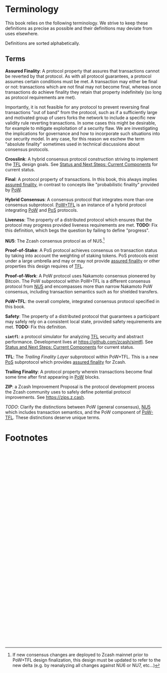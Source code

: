 # Terminology

This book relies on the following terminology. We strive to keep these definitions as precise as possible and their definitions may deviate from uses elsewhere.

Definitions are sorted alphabetically.

## Terms

<span id="definition-assured-finality">**Assured Finality**</span>: A protocol property that assures that transactions cannot be reverted by that protocol. As with all protocol guarantees, a protocol assumes certain conditions must be met. A transaction may either be final or not: transactions which are not final may not become final, whereas once transactions do achieve finality they retain that property indefinitely (so long as protocol requirements are met).

Importantly, it is not feasible for any protocol to prevent reversing final transactions "out of band" from the protocol, such as if a sufficiently large and motivated group of users forks the network to include a specific new validity rule reverting transactions. In some cases this might be desirable, for example to mitigate exploitation of a security flaw. We are investigating the implications for governance and how to incorporate such situations into our security model. In any case, for this reason we eschew the term "absolute finality" sometimes used in technical discussions about consensus protocols.

<span id="definition-crosslink">**Crosslink**</span>: A hybrid consensus protocol construction striving to implement the [TFL](#definition-tfl) design goals. See [Status and Next Steps: Current Components](./introduction/status-and-next-steps.md#current-components) for current status.

<span id="definition-final">**Final**</span>: A protocol property of transactions. In this book, this always implies [assured finality](#definition-assured-finality), in contrast to concepts like "probabilistic finality" provided by [PoW](#definition-pow).

<span id="definition-hybrid-consensus">**Hybrid Consensus**</span>: A consensus protocol that integrates more than one consensus subprotocol. [PoW+TFL](#definition-pow-tfl) is an instance of a hybrid protocol integrating [PoW](#definition-pow) and [PoS](#definition-pos) protocols.

<span id="definition-liveness">**Liveness**</span>: The property of a distributed protocol which ensures that the protocol may progress provided liveness requirements are met. **TODO:** Fix this definition, which begs the question by failing to define "progress".

<span id="definition-nu5">**NU5**</span>: The Zcash consensus protocol as of NU5.[^new-mainnet-precursors]

<span id="definition-pos">**Proof-of-Stake**</span>: A PoS protocol achieves consensus on transaction status by taking into account the weighting of staking tokens. PoS protocols exist under a large umbrella and may or may not provide [assured finality](#definition-assured-finality) or other properties this design requires of [TFL](#definition-tfl).

<span id="definition-pow">**Proof-of-Work**</span>: A PoW protocol uses Nakamoto consensus pioneered by Bitcoin. The PoW subprotocol within PoW+TFL is a different consensus protocol from [NU5](#definition-nu5) and encompasses more than narrow Nakamoto PoW consensus, including transaction semantics such as for shielded transfers.

<span id="definition-pow-tfl">**PoW+TFL**</span>: the overall complete, integrated consensus protocol specified in this book.

<span id="definition-safety">**Safety**</span>: The property of a distributed protocol that guarantees a participant may safely rely on a consistent local state, provided safety requirements are met. **TODO:** Fix this definition.

<span id="definition-simtfl">**`simtfl`**</span>: a protocol simulator for analyzing [TFL](#definition-tfl) security and abstract performance. Development lives at <https://github.com/zcash/simtfl>. See [Status and Next Steps: Current Components](./introduction/status-and-next-steps.md#current-components) for current status.

<span id="definition-tfl">**TFL**</span>: The *Trailing Finality Layer* subprotocol within PoW+TFL. This is a new [PoS](#definition-pos) subprotocol which provides [assured finality](#definition-assured-finality) for Zcash.

<span id="definition-trailing-finality">**Trailing Finality**</span>: A protocol property wherein transactions become final some time after first appearing in [PoW](#definition-pow) blocks.

<span id="definition-zip">**ZIP**</span>: a Zcash Improvement Proposal is the protocol development process the Zcash community uses to safely define potential protocol improvements. See <https://zips.z.cash>.

*TODO*: Clarify the distinctions between PoW (general consensus), [NU5](#definition-nu5) which includes transaction semantics, and the PoW component of [PoW-TFL](#definition-pow-tfl). These distinctions deserve unique terms.

# Footnotes

[^new-mainnet-precursors]: If new consensus changes are deployed to Zcash mainnet prior to PoW+TFL design finalization, this design must be updated to refer to the new delta (e.g. by reanalyzing all changes against NU6 or NU7, etc…)

<pre>







































</pre>
